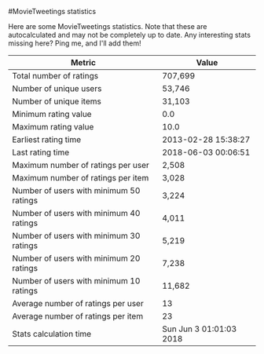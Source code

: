 #MovieTweetings statistics

Here are some MovieTweetings statistics. Note that these are autocalculated and may not be completely up to date. Any interesting stats missing here? Ping me, and I'll add them!

Metric | Value
--- | ---
Total number of ratings                 | 707,699
Number of unique users                  | 53,746
Number of unique items                  | 31,103
Minimum rating value                    | 0.0
Maximum rating value                    | 10.0
Earliest rating time                    | 2013-02-28 15:38:27
Last rating time                        | 2018-06-03 00:06:51
Maximum number of ratings per user      | 2,508
Maximum number of ratings per item      | 3,028
Number of users with minimum 50 ratings | 3,224
Number of users with minimum 40 ratings | 4,011
Number of users with minimum 30 ratings | 5,219
Number of users with minimum 20 ratings | 7,238
Number of users with minimum 10 ratings | 11,682
Average number of ratings per user      | 13
Average number of ratings per item      | 23
Stats calculation time                  | Sun Jun  3 01:01:03 2018

